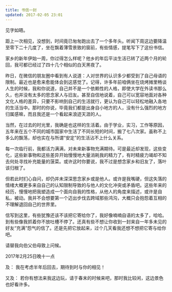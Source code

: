 ```yaml
---
title: 书信一封
updated: 2017-02-05 23:01
---
```


见字如晤。

距上一次相见，没想到，时间竟已匆匆跑出去了一个多年头。听闻下周这边要降温至零下二十几度了，坐在飘着薄雪景致的窗前，有些情感，提笔写下了这份书信。

家乡的新年伊始一周，你过得怎么样呢？他乡的年后平淡生活已转了近两个月的轮回，我可都已经过了四十几个相似的白天黑夜了。

昨日，在微信的朋友圈中看到有人说道：人对世界的认识多少都受到了自己母语的限制。最近也是愈来愈能体会到这感觉了。记得，许多年前咱俩坐在烧烤摊里畅谈人生的时候，我和你说道，自己并不是一个依赖性的人格，即使大学在外读书那么久，也并没有太多的思念家人与旧友。甚至自信地说着，自己可以宽容地面对各种文化人格的差异，只要不影响到自己的生活就行，更认为自己可以轻松地融入各地的生活当中。那时的你说，毕竟我们都是出身自小地方的人，没有什么强烈的地方归属感嘛，而且我还是一个看起来浪迹天涯的人。

当然，在过去的时光里，我确是也这样的生活着。由于学业，实习，工作等原因，五年来在五个不同的城市国家中生活了不同长短的时间，搬了七八次家。虽称不上多么的飘荡，却也实在与所谓“安定”的生活沾不上什么关系。

每一次临行前，我都活力满满，对未来新事物充满期待。可是最近却发现，这些变化，这些新事物和这些差异开始慢慢地大量消耗我的精力了，有时精疲力竭却不知去何处寻找补充能量的菠菜。或许这时你要说，我不过是想念家乡和旧友了，落叶该归根了。

但若此时扪心自问，却仍并未深深思念家乡或是他人。或许是我嘴硬，但这失落的情绪大概更多来自自己的认知限制导致的与他人的文化冲突或矛盾吧。这些年来的经历，慢慢地把我塑造成一个面向自我的性格，从他人的角度来描述，或许是自私，被动。我并不会想要第一个迈出步伐去跨域那些鸿沟，大概只会抱怨着互相的不理解退回自己的世界里。

信写到这里，有些犹豫还该不该把它寄给你了，我好像喃喃自语的太多了，哈哈。到有些像我抓着你不放吐槽不停了。还真有些不想让你收到一封来自一年多未见的好友“充满”怨气的信了。还是先把它放起来，过个几天看我还想不想把它寄与给你吧。

请替我向伯父伯母致上问候。

2017年2月25日晚十一点


及：
我在考虑半年后回去，期待到时与你的相见！

又及：
若你有想法来我这边玩，请于春末的时候来吧，那时我比较闲，这边景色也好看许多。
